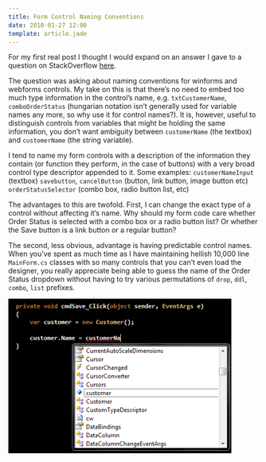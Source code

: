 ```yaml
---
title: Form Control Naming Conventions
date: 2010-01-27 12:00
template: article.jade
---
```


For my first real post I thought I would expand on an answer I gave to a question on StackOverflow [here][1].

The question was asking about naming conventions for winforms and webforms controls.  My take on this is that there’s no need to embed too much type information in the control’s name, e.g. `txtCustomerName`, `comboOrderStatus` (hungarian notation isn’t generally used for variable names any more, so why use it for control names?).  It is, however, useful to distinguish controls from variables that might be holding the same information, you don’t want ambiguity between `customerName` (the textbox) and `customerName` (the string variable).

I tend to name my form controls with a description of the information they contain (or function they perform, in the case of buttons) with a very broad control type descriptor appended to it.  Some examples:
`customerNameInput` (textbox)
`savebutton`, `cancelButton` (button, link button, image button etc)
`orderStatusSelector` (combo box, radio button list, etc)

The advantages to this are twofold.  First, I can change the exact type of a control without affecting it’s name.  Why should my form code care whether Order Status is selected with a combo box or a radio button list?  Or whether the Save button is a link button or a regular button?

The second, less obvious, advantage is having predictable control names.  When you’ve spent as much time as I have maintaining hellish 10,000 line `MainForm.cs` classes with so many controls that you can’t even load the designer, you really appreciate being able to guess the name of the Order Status dropdown without having to try various permutations of `drop`, `ddl`, `combo`, `list` prefixes.

![Conventions in use](pic.png)

[1]: http://stackoverflow.com/questions/642759/naming-convention-for-controls/642818#642818
